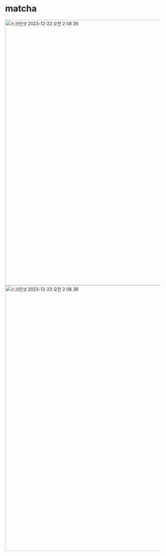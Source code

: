 # matcha
<img width="860" alt="스크린샷 2023-12-23 오전 2 08 26" src="https://github.com/42Seoul-Tea42/matcha/assets/109643814/bdf823c6-87f1-4b17-bab9-8ebd2f72e778">
<img width="860" alt="스크린샷 2023-12-23 오전 2 08 39" src="https://github.com/42Seoul-Tea42/matcha/assets/109643814/ebfbcdd6-1dbd-48c4-bbf9-7604fac2045b">
